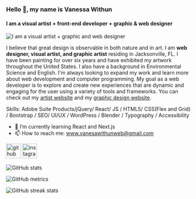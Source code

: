 ### Hello 👋, my name is Vanessa Withun
#### I am a visual artist + front-end developer + graphic & web designer
![I am a visual artist + graphic and web designer](https://pbs.twimg.com/profile_banners/1501252960721911808/1646762301/1080x360)

I believe that great design is observable in both nature and in art. I am **web designer, visual artist, and graphic artist** residing in Jacksonville, FL. I have been painting for over six years and have exhibited my artwork throughout the United States. I also have a background in Environmental Science and English. I'm always looking to expand my work and learn more about web development and computer programming. My goal as a web developer is to explore and create new experiences that are dynamic and engaging for the user using a variety of tools and frameworks. You can check out my [artist website](https://vanessawithun.com/) and my [graphic design website](https://vanessa555withun.myportfolio.com/).


Skills:  Adobe Suite Products/jQuery/ React/ JS / HTML5/ CSS(Flex and Grid) / Bootstrap / SEO/ UI/UX / WordPress / Blender / Typography / Accessibility



- 🌱 I’m currently learning React and Next.js 
- 📫 How to reach me: www.vanesawithunweb@gmail.com 


[<img src='https://cdn.jsdelivr.net/npm/simple-icons@3.0.1/icons/github.svg' alt='github' height='40'>](https://github.com/iNeso1984)  [<img src='https://cdn.jsdelivr.net/npm/simple-icons@3.0.1/icons/instagram.svg' alt='instagram' height='40'>](https://www.instagram.com/vanessa_withun_art/)  

![GitHub stats](https://github-readme-stats.vercel.app/api?username=iNeso1984&show_icons=true)  

![GitHub metrics](https://metrics.lecoq.io/iNeso1984)  

![GitHub streak stats](https://github-readme-streak-stats.herokuapp.com/?user=iNeso1984)  


